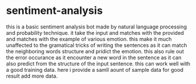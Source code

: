 # sentiment-analysis
this is a basic sentiment analysis bot made by natural language processing and probability technique. it take the input and matches with the provided and matches with the example of various emotion. this make it much unaffected to the gramatical tricks of writing the sentences as it can match the neighboring words structure and pridict the emotion. this also rule out the error occurance as it encounter a new word in the sentence as it can also predict from the structure of the input sentence. this can work well with a good training data. here i provide a samll aount of sample data for good result add more data.
